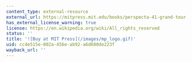 ```yaml
---
content_type: external-resource
external_url: https://mitpress.mit.edu/books/perspecta-41-grand-tour
has_external_license_warning: true
license: https://en.wikipedia.org/wiki/All_rights_reserved
status: ''
title: '![Buy at MIT Press](/images/mp_logo.gif)'
uid: cc4e515e-002a-456e-ab92-a6d600de223f
wayback_url: ''
---
```

